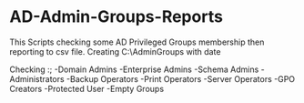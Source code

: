 # AD-Admin-Groups-Reports

This Scripts checking some AD Privileged Groups membership then reporting to csv file.
Creating C:\AdminGroups with date

Checking :;
-Domain Admins
-Enterprise Admins
-Schema Admins
-Administrators
-Backup Operators
-Print Operators
-Server Operators
-GPO Creators
-Protected User
-Empty Groups
